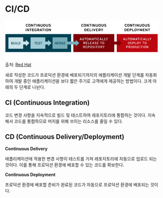 # CI/CD

![](/_Images/cicd.png)
출처: [Red Hat](https://www.redhat.com/ko/topics/devops/what-is-ci-cd)

새로 작성한 코드가 프로덕션 환경에 배포되기까지의 애플리케이션 개발 단계를 자동화하여 개발 중인 애플리케이션을 보다 짧은 주기로 고객에게 제공하는 방법이다. 크게 아래의 두 단계로 나뉜다.

## CI (Continuous Integration)

코드 변경 사항을 지속적으로 빌드 및 테스트하여 레포지토리에 통합하는 것이다. 지속해서 코드를 통합하므로 머지를 위해 쓰이는 리소스를 줄일 수 있다.

## CD (Continuous Delivery/Deployment)

**Continuous Delivery**

애플리케이션에 적용한 변경 사항이 테스트를 거쳐 레포지토리에 자동으로 업로드 되는 것이다. 이를 통해 프로덕션 환경에 배포할 수 있는 코드를 확보한다.

**Continuous Deployment**

프로덕션 환경에 배포할 준비가 완료된 코드가 자동으로 프로덕션 환경에 배포되는 것이다.
